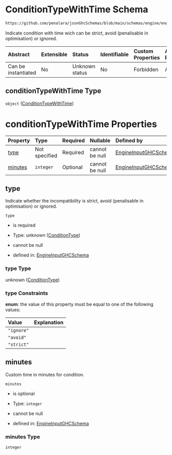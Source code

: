 # ConditionTypeWithTime Schema

```txt
https://github.com/penalara/jsonGhcSchemas/blob/main/schemas/engine/engineSpecification.schema.json#/definitions/conditionTypeWithTime
```

Indicate condition with time wich can be strict, avoid (penalisable in optimisation) or ignored.

| Abstract            | Extensible | Status         | Identifiable | Custom Properties | Additional Properties | Access Restrictions | Defined In                                                                                               |
| :------------------ | :--------- | :------------- | :----------- | :---------------- | :-------------------- | :------------------ | :------------------------------------------------------------------------------------------------------- |
| Can be instantiated | No         | Unknown status | No           | Forbidden         | Allowed               | none                | [engineSpecification.schema.json\*](../../../out/engineSpecification.schema.json "open original schema") |

## conditionTypeWithTime Type

`object` ([ConditionTypeWithTime](enginespecification-definitions-conditiontypewithtime.md))

# conditionTypeWithTime Properties

| Property            | Type          | Required | Nullable       | Defined by                                                                                                                                                                                                                                                      |
| :------------------ | :------------ | :------- | :------------- | :-------------------------------------------------------------------------------------------------------------------------------------------------------------------------------------------------------------------------------------------------------------- |
| [type](#type)       | Not specified | Required | cannot be null | [EngineInputGHCSchema](enginespecification-definitions-conditiontype.md "https://github.com/penalara/jsonGhcSchemas/blob/main/schemas/engine/engineSpecification.schema.json#/definitions/conditionTypeWithTime/properties/type")                               |
| [minutes](#minutes) | `integer`     | Optional | cannot be null | [EngineInputGHCSchema](enginespecification-definitions-conditiontypewithtime-properties-minutes.md "https://github.com/penalara/jsonGhcSchemas/blob/main/schemas/engine/engineSpecification.schema.json#/definitions/conditionTypeWithTime/properties/minutes") |

## type

Indicate whether the incompatibility is strict, avoid (penalisable in optimisation) or ignored.

`type`

*   is required

*   Type: unknown ([ConditionType](enginespecification-definitions-conditiontype.md))

*   cannot be null

*   defined in: [EngineInputGHCSchema](enginespecification-definitions-conditiontype.md "https://github.com/penalara/jsonGhcSchemas/blob/main/schemas/engine/engineSpecification.schema.json#/definitions/conditionTypeWithTime/properties/type")

### type Type

unknown ([ConditionType](enginespecification-definitions-conditiontype.md))

### type Constraints

**enum**: the value of this property must be equal to one of the following values:

| Value      | Explanation |
| :--------- | :---------- |
| `"ignore"` |             |
| `"avoid"`  |             |
| `"strict"` |             |

## minutes

Custom time in minutes for condition.

`minutes`

*   is optional

*   Type: `integer`

*   cannot be null

*   defined in: [EngineInputGHCSchema](enginespecification-definitions-conditiontypewithtime-properties-minutes.md "https://github.com/penalara/jsonGhcSchemas/blob/main/schemas/engine/engineSpecification.schema.json#/definitions/conditionTypeWithTime/properties/minutes")

### minutes Type

`integer`
